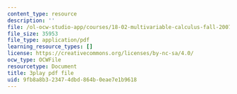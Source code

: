 ```yaml
---
content_type: resource
description: ''
file: /ol-ocw-studio-app/courses/18-02-multivariable-calculus-fall-2007/9fb8a8b323474dbd864b0eae7e1b9618_2XraaWefBd8.pdf
file_size: 35953
file_type: application/pdf
learning_resource_types: []
license: https://creativecommons.org/licenses/by-nc-sa/4.0/
ocw_type: OCWFile
resourcetype: Document
title: 3play pdf file
uid: 9fb8a8b3-2347-4dbd-864b-0eae7e1b9618
---
```

